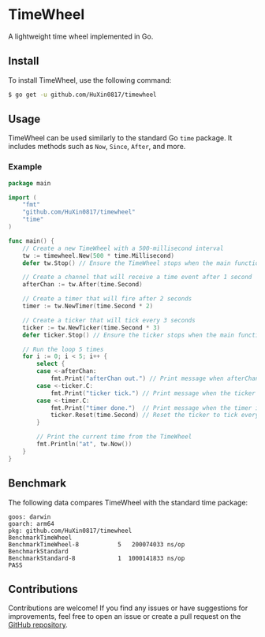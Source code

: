 # TimeWheel

A lightweight time wheel implemented in Go.

## Install

To install TimeWheel, use the following command:

```sh
$ go get -u github.com/HuXin0817/timewheel
```

## Usage

TimeWheel can be used similarly to the standard Go `time` package. It includes methods such as `Now`, `Since`, `After`,
and more.

### Example

```go
package main

import (
	"fmt"
	"github.com/HuXin0817/timewheel"
	"time"
)

func main() {
	// Create a new TimeWheel with a 500-millisecond interval
	tw := timewheel.New(500 * time.Millisecond)
	defer tw.Stop() // Ensure the TimeWheel stops when the main function exits

	// Create a channel that will receive a time event after 1 second
	afterChan := tw.After(time.Second)

	// Create a timer that will fire after 2 seconds
	timer := tw.NewTimer(time.Second * 2)

	// Create a ticker that will tick every 3 seconds
	ticker := tw.NewTicker(time.Second * 3)
	defer ticker.Stop() // Ensure the ticker stops when the main function exits

	// Run the loop 5 times
	for i := 0; i < 5; i++ {
		select {
		case <-afterChan:
			fmt.Print("afterChan out.") // Print message when afterChan fires
		case <-ticker.C:
			fmt.Print("ticker tick.") // Print message when the ticker ticks
		case <-timer.C:
			fmt.Print("timer done.")  // Print message when the timer is done
			ticker.Reset(time.Second) // Reset the ticker to tick every 1 second
		}

		// Print the current time from the TimeWheel
		fmt.Println("at", tw.Now())
	}
}
```

## Benchmark

The following data compares TimeWheel with the standard time package:

```
goos: darwin
goarch: arm64
pkg: github.com/HuXin0817/timewheel
BenchmarkTimeWheel
BenchmarkTimeWheel-8           5   200074033 ns/op
BenchmarkStandard
BenchmarkStandard-8            1  1000141833 ns/op
PASS
```

## Contributions

Contributions are welcome! If you find any issues or have suggestions for improvements, feel free to open an issue or
create a pull request on the [GitHub repository](https://github.com/HuXin0817/timewheel).
